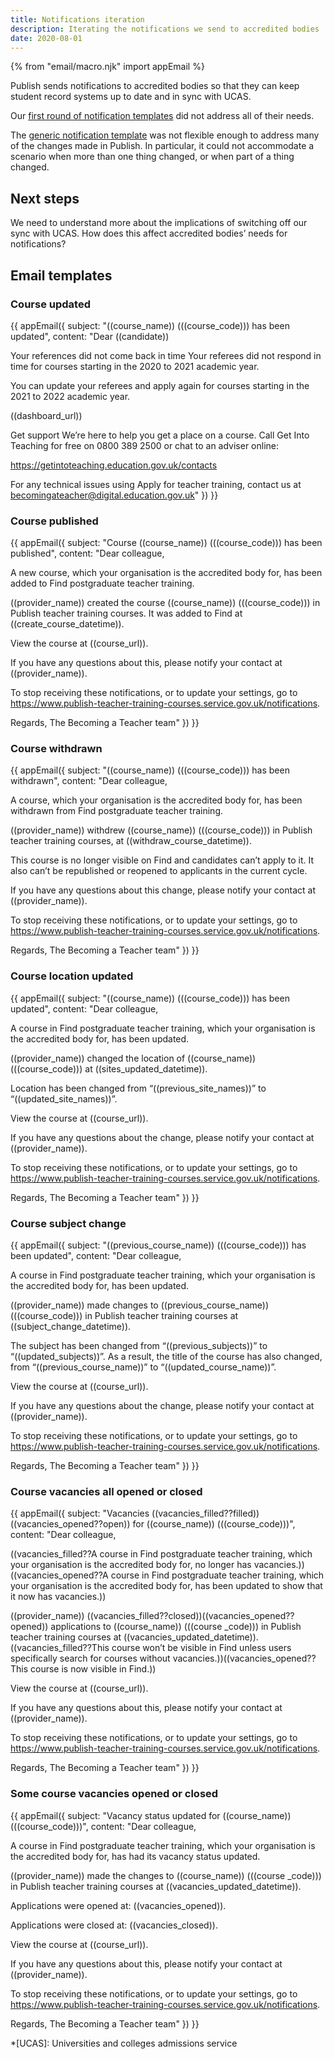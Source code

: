 ```yaml
---
title: Notifications iteration
description: Iterating the notifications we send to accredited bodies
date: 2020-08-01
---
```


{% from "email/macro.njk" import appEmail %}

Publish sends notifications to accredited bodies so that they can keep student record systems up to date and in sync with UCAS.

Our [first round of notification templates](/publish-teacher-training-courses/notifications-mvp/) did not address all of their needs.

The [generic notification template](/publish-teacher-training-courses/notifications-iteration/#course-updated) was not flexible enough to address many of the changes made in Publish. In particular, it could not accommodate a scenario when more than one thing changed, or when part of a thing changed.

## Next steps

We need to understand more about the implications of switching off our sync with UCAS. How does this affect accredited bodies’ needs for notifications?

## Email templates

### Course updated

{{ appEmail({
  subject: "((course_name)) (((course_code))) has been updated",
  content: "Dear ((candidate))

Your references did not come back in time
Your referees did not respond in time for courses starting in the 2020 to 2021 academic year.

You can update your referees and apply again for courses starting in the 2021 to 2022 academic year.

((dashboard_url))

Get support
We’re here to help you get a place on a course. Call Get Into Teaching for free on 0800 389 2500 or chat to an adviser online:

https://getintoteaching.education.gov.uk/contacts

For any technical issues using Apply for teacher training, contact us at becomingateacher@digital.education.gov.uk"
}) }}

### Course published

{{ appEmail({
  subject: "Course ((course_name)) (((course_code))) has been published",
  content: "Dear colleague,

A new course, which your organisation is the accredited body for, has been added to Find postgraduate teacher training.

((provider_name)) created the course ((course_name)) (((course_code))) in Publish teacher training courses. It was added to Find at ((create_course_datetime)).

View the course at ((course_url)).

If you have any questions about this, please notify your contact at ((provider_name)).

To stop receiving these notifications, or to update your settings, go to https://www.publish-teacher-training-courses.service.gov.uk/notifications.

Regards,
The Becoming a Teacher team"
}) }}

### Course withdrawn

{{ appEmail({
  subject: "((course_name)) (((course_code))) has been withdrawn",
  content: "Dear colleague,

A course, which your organisation is the accredited body for, has been withdrawn from Find postgraduate teacher training.

((provider_name)) withdrew ((course_name)) (((course_code))) in Publish teacher training courses, at ((withdraw_course_datetime)).

This course is no longer visible on Find and candidates can’t apply to it. It also can’t be republished or reopened to applicants in the current cycle.

If you have any questions about this change, please notify your contact at ((provider_name)).

To stop receiving these notifications, or to update your settings, go to https://www.publish-teacher-training-courses.service.gov.uk/notifications.

Regards,
The Becoming a Teacher team"
}) }}

### Course location updated

{{ appEmail({
  subject: "((course_name)) (((course_code))) has been updated",
  content: "Dear colleague,

A course in Find postgraduate teacher training, which your organisation is the accredited body for, has been updated.

((provider_name)) changed the location of ((course_name)) (((course_code))) at ((sites_updated_datetime)).

Location has been changed from “((previous_site_names))” to “((updated_site_names))”.

View the course at ((course_url)).

If you have any questions about the change, please notify your contact at ((provider_name)).

To stop receiving these notifications, or to update your settings, go to https://www.publish-teacher-training-courses.service.gov.uk/notifications.

Regards,
The Becoming a Teacher team"
}) }}

### Course subject change

{{ appEmail({
  subject: "((previous_course_name)) (((course_code))) has been updated",
  content: "Dear colleague,

A course in Find postgraduate teacher training, which your organisation is the accredited body for, has been updated.

((provider_name)) made changes to ((previous_course_name)) (((course_code))) in Publish teacher training courses at ((subject_change_datetime)).

The subject has been changed from “((previous_subjects))” to “((updated_subjects))”. As a result, the title of the course has also changed, from “((previous_course_name))” to “((updated_course_name))”.

View the course at ((course_url)).

If you have any questions about the change, please notify your contact at ((provider_name)).

To stop receiving these notifications, or to update your settings, go to https://www.publish-teacher-training-courses.service.gov.uk/notifications.

Regards,
The Becoming a Teacher team"
}) }}

### Course vacancies all opened or closed

{{ appEmail({
  subject: "Vacancies ((vacancies_filled??filled))((vacancies_opened??open)) for ((course_name)) (((course_code)))",
  content: "Dear colleague,

((vacancies_filled??A course in Find postgraduate teacher training, which your organisation is the accredited body for, no longer has vacancies.))((vacancies_opened??A course in Find postgraduate teacher training, which your organisation is the accredited body for, has been updated to show that it now has vacancies.))

((provider_name)) ((vacancies_filled??closed))((vacancies_opened??opened)) applications to ((course_name)) (((course _code))) in Publish teacher training courses at ((vacancies_updated_datetime)). ((vacancies_filled??This course won’t be visible in Find unless users specifically search for courses without vacancies.))((vacancies_opened??This course is now visible in Find.))

View the course at ((course_url)).

If you have any questions about this, please notify your contact at ((provider_name)).

To stop receiving these notifications, or to update your settings, go to https://www.publish-teacher-training-courses.service.gov.uk/notifications.

Regards,
The Becoming a Teacher team"
}) }}

### Some course vacancies opened or closed

{{ appEmail({
  subject: "Vacancy status updated for ((course_name)) (((course_code)))",
  content: "Dear colleague,

A course in Find postgraduate teacher training, which your organisation is the accredited body for, has had its vacancy status updated.

((provider_name)) made the changes to ((course_name)) (((course _code))) in Publish teacher training courses at ((vacancies_updated_datetime)).

Applications were opened at: ((vacancies_opened)).

Applications were closed at: ((vacancies_closed)).

View the course at ((course_url)).

If you have any questions about this, please notify your contact at ((provider_name)).

To stop receiving these notifications, or to update your settings, go to https://www.publish-teacher-training-courses.service.gov.uk/notifications.

Regards,
The Becoming a Teacher team"
}) }}

*[UCAS]: Universities and colleges admissions service
